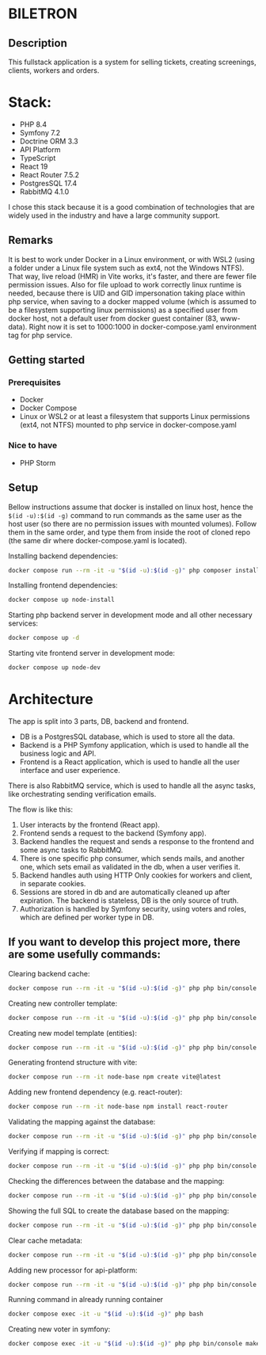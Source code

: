 # BILETRON

## Description

This fullstack application is a system for selling tickets, creating screenings, clients, workers and orders.

# Stack:

- PHP 8.4
- Symfony 7.2
- Doctrine ORM 3.3
- API Platform
- TypeScript
- React 19
- React Router 7.5.2
- PostgresSQL 17.4
- RabbitMQ 4.1.0

I chose this stack because it is a good combination of technologies that are widely used in the industry and have a large community support.

## Remarks 

It is best to work under Docker in a Linux environment, or with WSL2 (using a folder under a Linux file system such as ext4, not the Windows NTFS).
That way, live reload (HMR) in Vite works, it's faster, and there are fewer file permission issues.
Also for file upload to work correctly linux runtime is needed, because there is UID and GID impersonation taking place
within php service, when saving to a docker mapped volume (which is assumed to be a filesystem supporting linux permissions)
as a specified user from docker host, not a default user from docker guest container (83, www-data).
Right now it is set to 1000:1000 in docker-compose.yaml environment tag for php service.

## Getting started

### Prerequisites

- Docker
- Docker Compose
- Linux or WSL2 or at least a filesystem that supports Linux permissions (ext4, not NTFS) mounted to php service in docker-compose.yaml

### Nice to have

- PHP Storm

## Setup

Bellow instructions assume that docker is installed on linux host, hence the `$(id -u):$(id -g)` command to run commands
as the same user as the host user (so there are no permission issues with mounted volumes).
Follow them in the same order, and type them from inside the root of cloned repo  (the same dir where docker-compose.yaml is located).

Installing backend dependencies:

```bash
docker compose run --rm -it -u "$(id -u):$(id -g)" php composer install
```

Installing frontend dependencies:

```bash
docker compose up node-install
```

Starting php backend server in development mode and all other necessary services:

```bash
docker compose up -d
```

Starting vite frontend server in development mode:

```bash
docker compose up node-dev
```
# Architecture 

The app is split into 3 parts, DB, backend and frontend.
- DB is a PostgresSQL database, which is used to store all the data.
- Backend is a PHP Symfony application, which is used to handle all the business logic and API.
- Frontend is a React application, which is used to handle all the user interface and user experience.


There is also RabbitMQ service, which is used to handle all the async tasks, 
like orchestrating sending verification emails.

The flow is like this:
1. User interacts by the frontend (React app).
2. Frontend sends a request to the backend (Symfony app).
3. Backend handles the request and sends a response to the frontend and some async tasks to RabbitMQ.
4. There is one specific php consumer, which sends mails, and another one, which sets email as validated in the db, when a user verifies it.
5. Backend handles auth using HTTP Only cookies for workers and client, in separate cookies.
6. Sessions are stored in db and are automatically cleaned up after expiration. The backend is stateless, DB is the only source of truth.
7. Authorization is handled by Symfony security, using voters and roles, which are defined per worker type in DB.

## If you want to develop this project more, there are some usefully commands:

Clearing backend cache:

```bash
docker compose run --rm -it -u "$(id -u):$(id -g)" php php bin/console cache:clear
```

Creating new controller template:

```bash
docker compose run --rm -it -u "$(id -u):$(id -g)" php php bin/console make:controller SomeController
```

Creating new model template (entities):

```bash
docker compose run --rm -it -u "$(id -u):$(id -g)" php php bin/console make:entity
```

Generating frontend structure with vite:

```bash
docker compose run --rm -it node-base npm create vite@latest
```

Adding new frontend dependency (e.g. react-router):

```bash
docker compose run --rm -it node-base npm install react-router
```

Validating the mapping against the database:

```bash
docker compose run --rm -it -u "$(id -u):$(id -g)" php php bin/console doctrine:schema:validate -v
```

Verifying if mapping is correct:

```bash
docker compose run --rm -it -u "$(id -u):$(id -g)" php php bin/console doctrine:mapping:info
```

Checking the differences between the database and the mapping:

```bash
docker compose run --rm -it -u "$(id -u):$(id -g)" php php bin/console doctrine:schema:update --dump-sql
```

Showing the full SQL to create the database based on the mapping:

```bash
docker compose run --rm -it -u "$(id -u):$(id -g)" php php bin/console doctrine:schema:create --dump-sql
```

Clear cache metadata:

```bash
docker compose run --rm -it -u "$(id -u):$(id -g)" php php bin/console doctrine:cache:clear-metadata
```

Adding new processor for api-platform:

```bash
docker compose run --rm -it -u "$(id -u):$(id -g)" php php bin/console make:state-processor
```

Running command in already running container

```bash
docker compose exec -it -u "$(id -u):$(id -g)" php bash
```

Creating new voter in symfony:

```bash
docker compose exec -it -u "$(id -u):$(id -g)" php php bin/console make:voter
```
